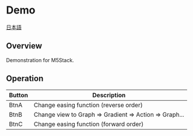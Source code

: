 # Demo

[日本語](README.ja.md)

## Overview
Demonstration for M5Stack.

## Operation

|Button|Description|
|---|---|
|BtnA|Change easing function (reverse order)|
|BtnB|Change view to Graph => Gradient => Action => Graph...|
|BtnC|Change easing function (forward order)|
